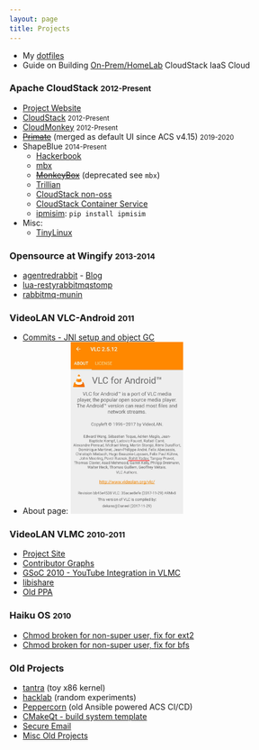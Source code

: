 ```yaml
---
layout: page
title: Projects
---
```



- My [dotfiles](https://github.com/rohityadavcloud/dotfiles)
- Guide on Building [On-Prem/HomeLab](https://onprem.in) CloudStack IaaS Cloud

### Apache CloudStack <small><span class="light">2012-Present</span></small>

- [Project Website](https://cloudstack.apache.org/who.html)
- [CloudStack](https://github.com/apache/cloudstack/graphs/contributors) <small><span class="light">2012-Present</span></small>
- [CloudMonkey](https://github.com/apache/cloudstack-cloudmonkey/graphs/contributors) <small><span class="light">2012-Present</span></small>
- ~~[Primate](https://github.com/apache/cloudstack-primate/graphs/contributors)~~ (merged as default UI since ACS v4.15) <small><span class="light">2019-2020</span></small>
- ShapeBlue <small><span class="light">2014-Present</span></small>
  - [Hackerbook](https://github.com/shapeblue/hackerbook)
  - [mbx](https://github.com/shapeblue/mbx)
  - ~~[MonkeyBox](https://github.com/rohityadavcloud/monkeybox)~~ (deprecated see `mbx`)
  - [Trillian](https://github.com/shapeblue/Trillian)
  - [CloudStack non-oss](https://github.com/shapeblue/cloudstack-nonoss)
  - [CloudStack Container Service](https://github.com/shapeblue/ccs)
  - [ipmisim](https://github.com/shapeblue/ipmisim): `pip install ipmisim`
- Misc:
  - [TinyLinux](https://github.com/rohityadavcloud/tinylinux)

### Opensource at Wingify <small><span class="light">2013-2014</span></small>

- [agentredrabbit](https://github.com/wingify/agentredrabbit) - [Blog](/blog/scaling-with-queues/)
- [lua-restyrabbitmqstomp](https://github.com/wingify/lua-resty-rabbitmqstomp)
- [rabbitmq-munin](https://github.com/wingify/rabbitmq-munin)

### VideoLAN VLC-Android <small><span class="light">2011</span></small>

- [Commits - JNI setup and object GC](http://git.videolan.org/?p=vlc%2Fvlc-android.git&a=search&h=HEAD&st=author&s=Rohit+Yadav)
- About page:
<a href="/images/projects/vlc-android.jpg"><img src="/images/projects/vlc-android.jpg" style="max-width:200px;"/></a>

### VideoLAN VLMC <small><span class="light">2010-2011</span></small>

- [Project Site](https://www.videolan.org/vlmc/)
- [Contributor Graphs](https://code.videolan.org/videolan/vlmc/graphs/master)
- [GSoC 2010 - YouTube Integration in VLMC](https://wiki.videolan.org/SoC_2010/Youtube_Integration_VLMC)
- [libishare](https://github.com/bhaisaab/old/tree/master/libishare)
- [Old PPA](https://launchpad.net/~rohityadav/+archive/ubuntu/vlmc)

### Haiku OS <small><span class="light">2010</span></small>

- [Chmod broken for non-super user, fix for ext2](http://cgit.haiku-os.org/haiku/commit/?id=hrev39379)
- [Chmod broken for non-super user, fix for bfs](http://cgit.haiku-os.org/haiku/commit/?id=hrev39378)

### Old Projects

- [tantra](https://github.com/bhaisaab/tantra) (toy x86 kernel)
- [hacklab](https://github.com/bhaisaab/hacklab) (random experiments)
- [Peppercorn](https://github.com/bhaisaab/peppercorn) (old Ansible powered ACS CI/CD)
- [CMakeQt - build system template](https://github.com/bhaisaab/cmakeqt)
- [Secure Email](https://github.com/bhaisaab/securemail)
- [Misc Old Projects](https://github.com/bhaisaab/old)
